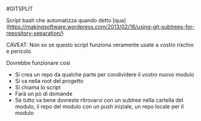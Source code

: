 #GITSPLIT

Script bash che automatizza quando detto [qua] (https://makingsoftware.wordpress.com/2013/02/16/using-git-subtrees-for-repository-separation/)

CAVEAT:  Non so se questo script funziona veramente usate a vostro rischio e pericolo

Dovrebbe funzionare così

* Si crea un repo da qualche parte per condividere il vostro nuovo modulo
* Si va nella root del progetto
* Si chiama lo script
* Farà un pò di domande
* Se tutto va bene dovreste ritrovarvi con un subtree nella cartella del modulo, il repo del modulo con un push iniziale, un repo locale per il modulo
